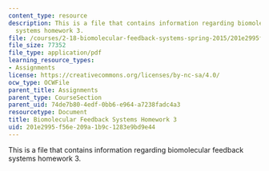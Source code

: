 ```yaml
---
content_type: resource
description: This is a file that contains information regarding biomolecular feedback
  systems homework 3.
file: /courses/2-18-biomolecular-feedback-systems-spring-2015/201e2995f56e209a1b9c1283e9bd9e44_MIT2_18S15_Homework_3.pdf
file_size: 77352
file_type: application/pdf
learning_resource_types:
- Assignments
license: https://creativecommons.org/licenses/by-nc-sa/4.0/
ocw_type: OCWFile
parent_title: Assignments
parent_type: CourseSection
parent_uid: 74de7b80-4edf-0bb6-e964-a7238fadc4a3
resourcetype: Document
title: Biomolecular Feedback Systems Homework 3
uid: 201e2995-f56e-209a-1b9c-1283e9bd9e44
---
```

This is a file that contains information regarding biomolecular feedback systems homework 3.